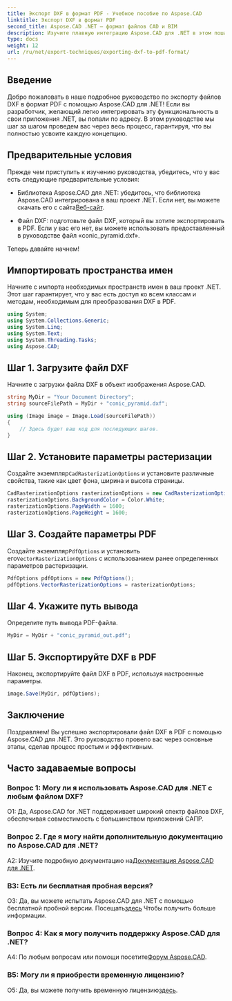 ```yaml
---
title: Экспорт DXF в формат PDF - Учебное пособие по Aspose.CAD
linktitle: Экспорт DXF в формат PDF
second_title: Aspose.CAD .NET — формат файлов CAD и BIM
description: Изучите плавную интеграцию Aspose.CAD для .NET в этом пошаговом руководстве по легкому экспорту файлов DXF в PDF.
type: docs
weight: 12
url: /ru/net/export-techniques/exporting-dxf-to-pdf-format/
---
```

## Введение

Добро пожаловать в наше подробное руководство по экспорту файлов DXF в формат PDF с помощью Aspose.CAD для .NET! Если вы разработчик, желающий легко интегрировать эту функциональность в свои приложения .NET, вы попали по адресу. В этом руководстве мы шаг за шагом проведем вас через весь процесс, гарантируя, что вы полностью усвоите каждую концепцию.

## Предварительные условия

Прежде чем приступить к изучению руководства, убедитесь, что у вас есть следующие предварительные условия:

- Библиотека Aspose.CAD для .NET: убедитесь, что библиотека Aspose.CAD интегрирована в ваш проект .NET. Если нет, вы можете скачать его с сайта[Веб-сайт](https://releases.aspose.com/cad/net/).

- Файл DXF: подготовьте файл DXF, который вы хотите экспортировать в PDF. Если у вас его нет, вы можете использовать предоставленный в руководстве файл «conic_pyramid.dxf».

Теперь давайте начнем!

## Импортировать пространства имен

Начните с импорта необходимых пространств имен в ваш проект .NET. Этот шаг гарантирует, что у вас есть доступ ко всем классам и методам, необходимым для преобразования DXF в PDF.

```csharp
using System;
using System.Collections.Generic;
using System.Linq;
using System.Text;
using System.Threading.Tasks;
using Aspose.CAD;
```

## Шаг 1. Загрузите файл DXF

Начните с загрузки файла DXF в объект изображения Aspose.CAD.

```csharp
string MyDir = "Your Document Directory";
string sourceFilePath = MyDir + "conic_pyramid.dxf";

using (Image image = Image.Load(sourceFilePath))
{
    // Здесь будет ваш код для последующих шагов.
}
```

## Шаг 2. Установите параметры растеризации

 Создайте экземпляр`CadRasterizationOptions` и установите различные свойства, такие как цвет фона, ширина и высота страницы.

```csharp
CadRasterizationOptions rasterizationOptions = new CadRasterizationOptions();
rasterizationOptions.BackgroundColor = Color.White;
rasterizationOptions.PageWidth = 1600;
rasterizationOptions.PageHeight = 1600;
```

## Шаг 3. Создайте параметры PDF

 Создайте экземпляр`PdfOptions` и установить его`VectorRasterizationOptions` с использованием ранее определенных параметров растеризации.

```csharp
PdfOptions pdfOptions = new PdfOptions();
pdfOptions.VectorRasterizationOptions = rasterizationOptions;
```

## Шаг 4. Укажите путь вывода

Определите путь вывода PDF-файла.

```csharp
MyDir = MyDir + "conic_pyramid_out.pdf";
```

## Шаг 5. Экспортируйте DXF в PDF

Наконец, экспортируйте файл DXF в PDF, используя настроенные параметры.

```csharp
image.Save(MyDir, pdfOptions);
```

## Заключение

Поздравляем! Вы успешно экспортировали файл DXF в PDF с помощью Aspose.CAD для .NET. Это руководство провело вас через основные этапы, сделав процесс простым и эффективным.

## Часто задаваемые вопросы

### Вопрос 1: Могу ли я использовать Aspose.CAD для .NET с любым файлом DXF?

О1: Да, Aspose.CAD for .NET поддерживает широкий спектр файлов DXF, обеспечивая совместимость с большинством приложений САПР.

### Вопрос 2. Где я могу найти дополнительную документацию по Aspose.CAD для .NET?

 A2: Изучите подробную документацию на[Документация Aspose.CAD для .NET](https://reference.aspose.com/cad/net/).

### В3: Есть ли бесплатная пробная версия?

 О3: Да, вы можете испытать Aspose.CAD для .NET с помощью бесплатной пробной версии. Посещать[здесь](https://releases.aspose.com/) Чтобы получить больше информации.

### Вопрос 4: Как я могу получить поддержку Aspose.CAD для .NET?

 A4: По любым вопросам или помощи посетите[Форум Aspose.CAD](https://forum.aspose.com/c/cad/19).

### В5: Могу ли я приобрести временную лицензию?

 О5: Да, вы можете получить временную лицензию[здесь](https://purchase.aspose.com/temporary-license/).